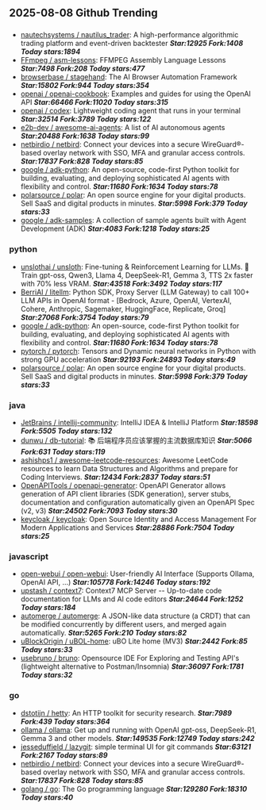 ## 2025-08-08 Github Trending

### 
* [nautechsystems / nautilus_trader](https://github.com/nautechsystems/nautilus_trader): A high-performance algorithmic trading platform and event-driven backtester ***Star:12925 Fork:1408 Today stars:1894***
* [FFmpeg / asm-lessons](https://github.com/FFmpeg/asm-lessons): FFMPEG Assembly Language Lessons ***Star:7498 Fork:208 Today stars:477***
* [browserbase / stagehand](https://github.com/browserbase/stagehand): The AI Browser Automation Framework ***Star:15802 Fork:944 Today stars:354***
* [openai / openai-cookbook](https://github.com/openai/openai-cookbook): Examples and guides for using the OpenAI API ***Star:66466 Fork:11020 Today stars:315***
* [openai / codex](https://github.com/openai/codex): Lightweight coding agent that runs in your terminal ***Star:32514 Fork:3789 Today stars:122***
* [e2b-dev / awesome-ai-agents](https://github.com/e2b-dev/awesome-ai-agents): A list of AI autonomous agents ***Star:20488 Fork:1638 Today stars:99***
* [netbirdio / netbird](https://github.com/netbirdio/netbird): Connect your devices into a secure WireGuard®-based overlay network with SSO, MFA and granular access controls. ***Star:17837 Fork:828 Today stars:85***
* [google / adk-python](https://github.com/google/adk-python): An open-source, code-first Python toolkit for building, evaluating, and deploying sophisticated AI agents with flexibility and control. ***Star:11680 Fork:1634 Today stars:78***
* [polarsource / polar](https://github.com/polarsource/polar): An open source engine for your digital products. Sell SaaS and digital products in minutes. ***Star:5998 Fork:379 Today stars:33***
* [google / adk-samples](https://github.com/google/adk-samples): A collection of sample agents built with Agent Development (ADK) ***Star:4083 Fork:1218 Today stars:25***

### python
* [unslothai / unsloth](https://github.com/unslothai/unsloth): Fine-tuning & Reinforcement Learning for LLMs. 🦥 Train gpt-oss, Qwen3, Llama 4, DeepSeek-R1, Gemma 3, TTS 2x faster with 70% less VRAM. ***Star:43518 Fork:3492 Today stars:117***
* [BerriAI / litellm](https://github.com/BerriAI/litellm): Python SDK, Proxy Server (LLM Gateway) to call 100+ LLM APIs in OpenAI format - [Bedrock, Azure, OpenAI, VertexAI, Cohere, Anthropic, Sagemaker, HuggingFace, Replicate, Groq] ***Star:27068 Fork:3754 Today stars:79***
* [google / adk-python](https://github.com/google/adk-python): An open-source, code-first Python toolkit for building, evaluating, and deploying sophisticated AI agents with flexibility and control. ***Star:11680 Fork:1634 Today stars:78***
* [pytorch / pytorch](https://github.com/pytorch/pytorch): Tensors and Dynamic neural networks in Python with strong GPU acceleration ***Star:92193 Fork:24893 Today stars:49***
* [polarsource / polar](https://github.com/polarsource/polar): An open source engine for your digital products. Sell SaaS and digital products in minutes. ***Star:5998 Fork:379 Today stars:33***

### java
* [JetBrains / intellij-community](https://github.com/JetBrains/intellij-community): IntelliJ IDEA & IntelliJ Platform ***Star:18598 Fork:5505 Today stars:132***
* [dunwu / db-tutorial](https://github.com/dunwu/db-tutorial): 📚 后端程序员应该掌握的主流数据库知识 ***Star:5066 Fork:631 Today stars:119***
* [ashishps1 / awesome-leetcode-resources](https://github.com/ashishps1/awesome-leetcode-resources): Awesome LeetCode resources to learn Data Structures and Algorithms and prepare for Coding Interviews. ***Star:12434 Fork:2837 Today stars:51***
* [OpenAPITools / openapi-generator](https://github.com/OpenAPITools/openapi-generator): OpenAPI Generator allows generation of API client libraries (SDK generation), server stubs, documentation and configuration automatically given an OpenAPI Spec (v2, v3) ***Star:24502 Fork:7093 Today stars:30***
* [keycloak / keycloak](https://github.com/keycloak/keycloak): Open Source Identity and Access Management For Modern Applications and Services ***Star:28886 Fork:7504 Today stars:25***

### javascript
* [open-webui / open-webui](https://github.com/open-webui/open-webui): User-friendly AI Interface (Supports Ollama, OpenAI API, ...) ***Star:105778 Fork:14246 Today stars:192***
* [upstash / context7](https://github.com/upstash/context7): Context7 MCP Server -- Up-to-date code documentation for LLMs and AI code editors ***Star:24644 Fork:1252 Today stars:184***
* [automerge / automerge](https://github.com/automerge/automerge): A JSON-like data structure (a CRDT) that can be modified concurrently by different users, and merged again automatically. ***Star:5265 Fork:210 Today stars:82***
* [uBlockOrigin / uBOL-home](https://github.com/uBlockOrigin/uBOL-home): uBO Lite home (MV3) ***Star:2442 Fork:85 Today stars:33***
* [usebruno / bruno](https://github.com/usebruno/bruno): Opensource IDE For Exploring and Testing API's (lightweight alternative to Postman/Insomnia) ***Star:36097 Fork:1781 Today stars:32***

### go
* [dstotijn / hetty](https://github.com/dstotijn/hetty): An HTTP toolkit for security research. ***Star:7989 Fork:439 Today stars:364***
* [ollama / ollama](https://github.com/ollama/ollama): Get up and running with OpenAI gpt-oss, DeepSeek-R1, Gemma 3 and other models. ***Star:149535 Fork:12749 Today stars:242***
* [jesseduffield / lazygit](https://github.com/jesseduffield/lazygit): simple terminal UI for git commands ***Star:63121 Fork:2167 Today stars:89***
* [netbirdio / netbird](https://github.com/netbirdio/netbird): Connect your devices into a secure WireGuard®-based overlay network with SSO, MFA and granular access controls. ***Star:17837 Fork:828 Today stars:85***
* [golang / go](https://github.com/golang/go): The Go programming language ***Star:129280 Fork:18310 Today stars:40***
